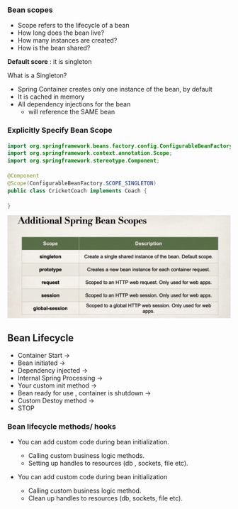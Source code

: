 ### Bean scopes

* Scope refers to the lifecycle of a bean
* How long does the bean live?
* How many instances are created?
* How is the bean shared?

**Default score** : it is singleton

What is a Singleton?

* Spring Container creates only one instance of the bean, by default
* It is cached in memory
* All dependency injections for the bean
    * will reference the SAME bean

### Explicitly Specify Bean Scope

```java
import org.springframework.beans.factory.config.ConfigurableBeanFactory;
import org.springframework.context.annotation.Scope;
import org.springframework.stereotype.Component;

@Component
@Scope(ConfigurableBeanFactory.SCOPE_SINGLETON)
public class CricketCoach implements Coach {

}
```

![Scopes](./assets/bean_scopes.png)


## Bean Lifecycle

* Container Start -> 
* Bean initiated -> 
* Dependency injected -> 
* Internal Spring Processing -> 
* Your custom init method -> 
* Bean ready for use , container is shutdown -> 
* Custom Destoy method -> 
* STOP 

### Bean lifecycle methods/ hooks

* You can add custom code during bean initialization.
    * Calling custom business logic methods.
    * Setting up handles to resources (db , sockets, file etc).

* You can add custom code during bean initialization
    * Calling custom business logic method.
    * Clean up handles to resources (db, sockets, file etc).